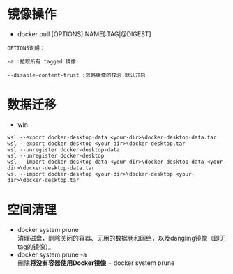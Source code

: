 # 镜像操作

- docker pull [OPTIONS] NAME[:TAG|@DIGEST]
```
OPTIONS说明：

-a :拉取所有 tagged 镜像

--disable-content-trust :忽略镜像的校验,默认开启
```

# 数据迁移

- win
```
wsl --export docker-desktop-data <your-dir>\docker-desktop-data.tar
wsl --export docker-desktop <your-dir>\docker-desktop.tar
wsl --unregister docker-desktop-data
wsl --unregister docker-desktop
wsl --import docker-desktop-data <your-dir>\docker-desktop-data <your-dir>\docker-desktop-data.tar
wsl --import docker-desktop <your-dir>\docker-desktop <your-dir>\docker-desktop.tar
```
# 空间清理
- docker system prune          
    清理磁盘，删除关闭的容器、无用的数据卷和网络，以及dangling镜像（即无tag的镜像）。
- docker system prune -a       
    删除**将没有容器使用Docker镜像** + docker system prune